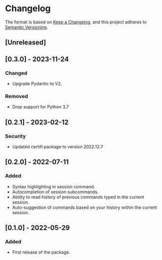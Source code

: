 # Changelog

The format is based on [Keep a Changelog](https://keepachangelog.com/en/1.1.0/),
and this project adheres to [Semantic Versioning](https://semver.org/spec/v2.0.0.html).

## [Unreleased]

## [0.3.0] - 2023-11-24

### Changed

- Upgrade Pydantic to V2.

### Removed

- Drop support for Python 3.7

## [0.2.1] - 2023-02-12

### Security

- Updated certifi package to version 2022.12.7

## [0.2.0] - 2022-07-11

### Added

- Syntax highlighting in session command.
- Autocompletion of session subcommands.
- Ability to read history of previous commands typed in the current session.
- Auto-suggestion of commands based on your history within the current session.

## [0.1.0] - 2022-05-29

### Added

- First release of the package.
